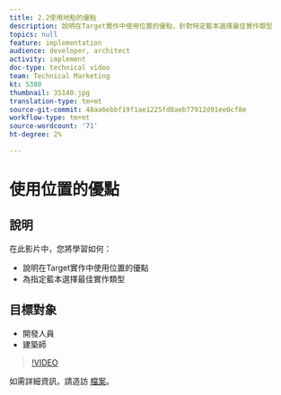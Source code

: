 ```yaml
---
title: 2.2使用地點的優點
description: 說明在Target實作中使用位置的優點，針對特定藍本選擇最佳實作類型
topics: null
feature: implementation
audience: developer, architect
activity: implement
doc-type: technical video
team: Technical Marketing
kt: 5380
thumbnail: 35140.jpg
translation-type: tm+mt
source-git-commit: 48aa6ebbf19f1ae1225fd8aeb77912d91ee0cf8e
workflow-type: tm+mt
source-wordcount: '71'
ht-degree: 2%

---
```



# 使用位置的優點

## 說明

在此影片中，您將學習如何：

* 說明在Target實作中使用位置的優點
* 為指定藍本選擇最佳實作類型

## 目標對象

* 開發人員
* 建築師

>[!VIDEO](https://video.tv.adobe.com/v/35140/?quality=12)

如需詳細資訊，請造訪 [檔案](https://docs.adobe.com/content/help/en/target/using/implement-target/implementing-target.html)。
